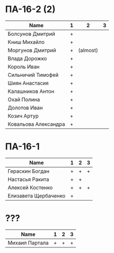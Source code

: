 # ПА-16-2 (2)

|Name|1|2|3|
| --- | --- | --- | --- |
|Болсунов Дмитрий 		|+||
|Книш Михайло			|+||
|Моргунов Дмитрий		|+|(almost)|
|Влада Дорожко			|+||
|Король Иван			|+||
|Сильничий Тимофей		|+||
|Шиян Анастасия			|+||
|Калашников Антон		|+||
|Охай Полина			|+||
|Долотов Иван			|+||
|Козич Артур			|+||
|Ковальова Александра	|+||
# ПА-16-1
|Name|1|2|3
| --- | --- | --- | --- |
|Гераскин Богдан		|+|+|+||
|Настасья Ракита		|+|+||
|Алексей Костенко		|+|+|+||
|Елизавета Щербаченко	|+||


# ???
|Name|1|2|3
| --- | --- | --- | --- |
|Михаил	Партала		|+|+|+||




